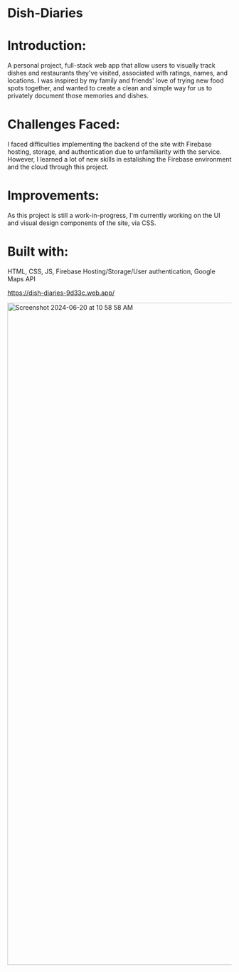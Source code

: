 # Dish-Diaries

# Introduction:
A personal project, full-stack web app that allow users to visually track dishes and restaurants they've visited, associated with ratings, names, and locations. I was inspired by my family and friends' love of trying new food spots together, and wanted to create a clean and simple way for us to privately document those memories and dishes.

# Challenges Faced:
I faced difficulties implementing the backend of the site with Firebase hosting, storage, and authentication due to unfamiliarity with the service. However, I learned a lot of new skills in estalishing the Firebase environment and the cloud through this project. 

# Improvements:
As this project is still a work-in-progress, I'm currently working on the UI and visual design components of the site, via CSS.

# Built with:
HTML, CSS, JS, Firebase Hosting/Storage/User authentication, Google Maps API

https://dish-diaries-9d33c.web.app/

<img width="1488" alt="Screenshot 2024-06-20 at 10 58 58 AM" src="https://github.com/stephanie2187/Dish-Diaries/assets/118370387/b8296d1e-9372-4831-9c18-f6c84ecc3144">

